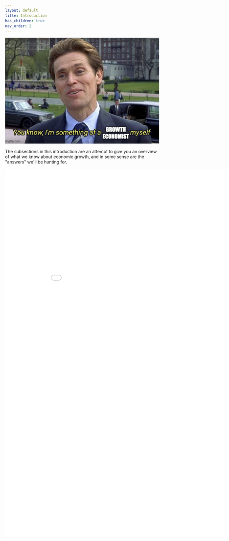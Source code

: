 ```yaml
---
layout: default
title: Introduction
has_children: true
nav_order: 2
---
```


![Meme](meme_intro.png)

The subsections in this introduction are an attempt to give you an overview of what we know about economic growth, and in some sense are the "answers" we'll be hunting for. 

<iframe width="900" height="1200" frameborder="0" scrolling="no" src="../plotly/basic-solow.html"></iframe>
